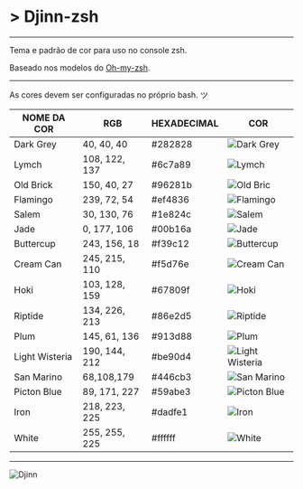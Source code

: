 # > Djinn-zsh

---

Tema e padrão de cor para uso no console zsh.

Baseado nos modelos do [Oh-my-zsh](https://github.com/robbyrussell/oh-my-zsh).


---

As cores devem ser configuradas no próprio bash. ツ

| NOME DA COR    | RGB           | HEXADECIMAL | COR                                    	             |
|----------------|---------------|-------------|---------------------------------------------------------|
| Dark Grey      | 40, 40, 40    | #282828     | ![Dark Grey](http://placehold.it/20/282828/282828)      |
| Lymch          | 108, 122, 137 | #6c7a89     | ![Lymch](http://placehold.it/20/6C7A89/6C7A89)          |
| Old Brick      | 150, 40, 27   | #96281b     | ![Old Bric](http://placehold.it/20/96281B/96281B)       |
| Flamingo       | 239, 72, 54   | #ef4836     | ![Flamingo](http://placehold.it/20/EF4836/EF4836)       |
| Salem          | 30, 130, 76   | #1e824c     | ![Salem](http://placehold.it/20/1E824C/1E824C)          |
| Jade           | 0, 177, 106   | #00b16a     | ![Jade](http://placehold.it/20/00B16A/00B16A)           |
| Buttercup      | 243, 156, 18  | #f39c12     | ![Buttercup](http://placehold.it/20/F39C12/F39C12)      |
| Cream Can      | 245, 215, 110 | #f5d76e     | ![Cream Can](http://placehold.it/20/F5D76E/F5D76E)      |
| Hoki           | 103, 128, 159 | #67809f     | ![Hoki](http://placehold.it/20/67809F/67809F)           |
| Riptide        | 134, 226, 213 | #86e2d5     | ![Riptide](http://placehold.it/20/86E2D5/86E2D5)        |
| Plum           | 145, 61, 136  | #913d88     | ![Plum](http://placehold.it/20/913D88/913D88)           |
| Light Wisteria | 190, 144, 212 | #be90d4     | ![Light Wisteria](http://placehold.it/20/BE90D4/BE90D4) |
| San Marino     | 68,108,179    | #446cb3     | ![San Marino](http://placehold.it/20/446CB3/446CB3)     |
| Picton Blue    | 89, 171, 227  | #59abe3     | ![Picton Blue](http://placehold.it/20/59ABE3/59ABE3)    |
| Iron           | 218, 223, 225 | #dadfe1     | ![Iron](http://placehold.it/20/DADFE1/DADFE1)           |
| White          | 255, 255, 225 | #ffffff     | ![White](http://placehold.it/20/FFFFFF/FFFFFF)          |

---

![Djinn](https://dl-web.dropbox.com/get/Imagens/Public/djinn.gif?_subject_uid=110211034&w=AABPFjmnvHQrzRjxv1RnlIxqjUsOHero1D-mlV02JTD2Zw&size=1280x960&size_mode=2)
